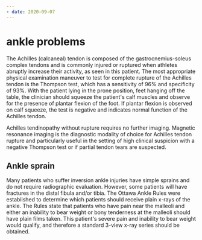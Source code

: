 ```yaml
---
- date: 2020-09-07
---
```


# ankle problems

<!-- achilles tendon rupture test -->

The Achilles (calcaneal) tendon is composed of the  gastrocnemius-soleus complex tendons and is commonly injured or ruptured when athletes abruptly increase their activity, as seen in this  patient. The most appropriate physical examination maneuver to test for complete rupture of the Achilles tendon is the Thompson test, which has a sensitivity of 96% and specificity of 93%. With the  patient lying in the prone position, feet hanging off the table, the  clinician should squeeze the patient's calf muscles and observe for the  presence of plantar flexion of the foot. If plantar flexion is observed on calf squeeze, the test is negative and indicates normal function of  the Achilles tendon.

Achilles tendinopathy  without rupture requires no further imaging. Magnetic resonance imaging is the diagnostic modality of choice for Achilles tendon rupture and  particularly useful in the setting of high clinical suspicion with a  negative Thompson test or if partial tendon tears are suspected.

## Ankle sprain

<!-- ankle injury when to get xray. -->

Many patients who suffer inversion ankle injuries have simple sprains  and do not require radiographic evaluation. However, some patients will have fractures in the distal fibula and/or tibia. The Ottawa Ankle  Rules were established to determine which patients should receive plain  x-rays of the ankle. The Rules state that patients who have pain near  the malleoli and either an inability to bear weight or bony tenderness  at the malleoli should have plain films taken. This patient's severe  pain and inability to bear weight would qualify, and therefore a  standard 3-view x-ray series should be obtained.
